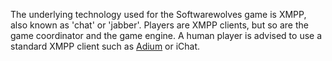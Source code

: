 The underlying technology used for the Softwarewolves game is XMPP, also known as 'chat' or 'jabber'. 
Players are XMPP clients, but so are the game coordinator and the game engine.
A human player is advised to use a standard XMPP client such as [Adium][1] or iChat.


[1]: http://adium.im/
